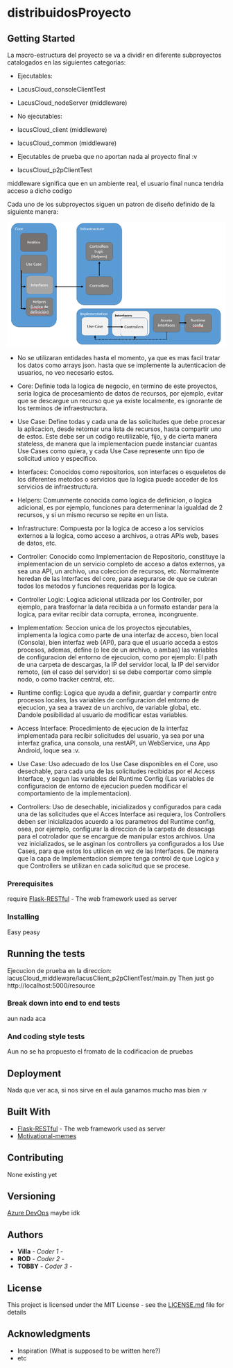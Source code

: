 # distribuidosProyecto



## Getting Started

La macro-estructura del proyecto se va a dividir en diferente subproyectos catalogados en las siguientes categorias:

-   Ejecutables:
-   LacusCloud_consoleClientTest
-   LacusCloud_nodeServer (middleware)

-   No ejecutables:
-   lacusCloud_client (middleware)
-   lacusCloud_common (middleware)

-   Ejecutables de prueba que no aportan nada al proyecto final :v
-   lacusCloud_p2pClientTest

middleware significa que en un ambiente real, el usuario final nunca tendria acceso a dicho codigo


Cada uno de los subproyectos siguen un patron de diseño definido de la siguiente manera:

![alt text](https://raw.githubusercontent.com/tavog96/distribuidosProyecto/master/doc/scheme.PNG)

-   No se utilizaran entidades hasta el momento, ya que es mas facil tratar los datos como arrays json. hasta que se implemente la autenticacion de usuarios, no veo necesario estos.

-   Core: Definie toda la logica de negocio, en termino de este proyectos, seria logica de procesamiento de datos de recursos, por ejemplo, evitar que se descargue un recurso que ya existe localmente, es ignorante de los terminos de infraestructura.
-   Use Case: Define todas y cada una de las solicitudes que debe procesar la aplicacion, desde retornar una lista de recursos, hasta compartir uno de estos. Este debe ser un codigo reutilizable, fijo, y de cierta manera stateless, de manera que la implementacion puede instanciar cuantas Use Cases como quiera, y cada Use Case represente unn tipo de solicitud unico y especifico.
-   Interfaces: Conocidos como repositorios, son interfaces o esqueletos de los diferentes metodos o servicios que la logica puede acceder de los servicios de infraestructura.
-   Helpers: Comunmente conocida como logica de definicion, o logica adicional, es por ejemplo, funciones para determeninar la igualdad de 2 recursos, y si un mismo recurso se repite en un lista.
-   Infrastructure: Compuesta por la logica de acceso a los servicios externos a la logica, como acceso a archivos, a otras APIs web, bases de datos, etc.
-   Controller: Conocido como Implementacion de Repositorio, constituye la implementacion de un servicio completo de acceso a datos externos, ya sea una API, un archivo, una coleccion de recursos, etc. Normalmente heredan de las Interfaces del core, para asegurarse de que se cubran todos los metodos y funciones requeridas por la logica.
-   Controller Logic: Logica adicional utilizada por los Controller, por ejemplo, para trasfornar la data recibida a un formato estandar para la logica, para evitar recibir data corrupta, erronea, incongruente.
-   Implementation: Seccion unica de los proyectos ejecutables, implementa la logica como parte de una interfaz de acceso, bien local (Consola), bien interfaz web (API), para que el usuario acceda a estos procesos, ademas, define (o lee de un archivo, o ambas) las variables de configuracion del entorno de ejecucion, como por ejemplo: El path de una carpeta de descargas, la IP del servidor local, la IP del servidor remoto, (en el caso del servidor) si se debe comportar como simple nodo, o como tracker central, etc.
-   Runtime config: Logica que ayuda a definir, guardar y compartir entre procesos locales, las variables de configuracion del entorno de ejecucion, ya sea a travez de un archivo, de variable global, etc. Dandole posibilidad al usuario de modificar estas variables.
-   Access Interface: Procedimiento de ejecucion de la interfaz implementada para recibir solicitudes del usuario, ya sea por una interfaz grafica, una consola, una restAPI, un WebService, una App Android, loque sea :v.
-   Use Case: Uso adecuado de los Use Case disponibles en el Core, uso desechable, para cada una de las solicitudes recibidas por el Access Interface, y segun las variables del Runtime Config (Las variables de configuracion de entorno de ejecucion pueden modificar el comportamiento de la implementacion).
-   Controllers: Uso de desechable, inicializados y configurados para cada una de las solicitudes que el Acces Interface asi requiera, los Controllers deben ser inicializados acuerdo a los parametros del Runtime config, osea, por ejemplo, configurar la direccion de la carpeta de desacaga para el cotrolador que se encargue de manipular estos archivos. Una vez inicializados, se le asginan los controllers ya configurados a los Use Cases, para que estos los utilicen en vez de las Interfaces. De manera que la capa de Implementacion siempre tenga control de que Logica y que Controllers se utilizan en cada solicitud que se procese.



### Prerequisites

require [Flask-RESTful](https://flask-restful.readthedocs.io/en/latest/) - The web framework used as server

### Installing

Easy peasy

## Running the tests

Ejecucion de prueba en la direccion: lacusCloud_middleware/lacusClient_p2pClientTest/main.py
Then just go http://localhost:5000/resource

### Break down into end to end tests

aun nada aca

### And coding style tests

Aun no se ha propuesto el fromato de la codificacion de pruebas

## Deployment

Nada que ver aca, si nos sirve en el aula ganamos mucho mas bien :v

## Built With

* [Flask-RESTful](https://flask-restful.readthedocs.io/en/latest/) - The web framework used as server
* [Motivational-memes](https://www.youtube.com/watch?v=yCWSeBuaybc)

## Contributing

None existing yet

## Versioning

[Azure DevOps](https://azure.microsoft.com/en-us/services/devops/) maybe idk

## Authors

* **Villa** - *Coder 1* -
* **ROD** - *Coder 2* -
* **TOBBY** - *Coder 3* - 


## License

This project is licensed under the MIT License - see the [LICENSE.md](LICENSE.md) file for details

## Acknowledgments

* Inspiration (What is supposed to be written here?)
* etc
